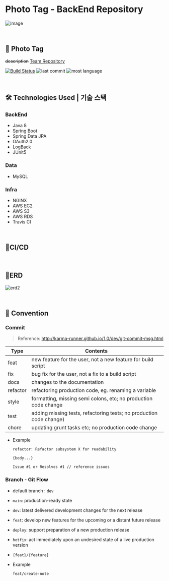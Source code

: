 # Photo Tag - BackEnd Repository

![image](https://user-images.githubusercontent.com/58318786/96359589-80726000-114f-11eb-9e7a-c17f51b32cb1.png)

<br/>

## 📸 **Photo Tag**
~~description~~
[Team Repository]()

[![Build Status](https://travis-ci.com/SimLeeTag/photo-tag-backend.svg?branch=deploy)](https://travis-ci.com/SimLeeTag/photo-tag-backend)
![last commit](https://img.shields.io/github/last-commit/SimLeeTag/photo-tag-backend?color=5833C1)
![most language](https://img.shields.io/github/languages/top/SimLeeTag/photo-tag-backend)

<br/>

## 🛠 Technologies Used | 기술 스택
### BackEnd
* Java 8
* Spring Boot
* Spring Data JPA
* OAuth2.0
* LogBack
* JUnit5

### Data
* MySQL

### Infra
* NGINX
* AWS EC2
* AWS S3
* AWS RDS
* Travis CI

<br/>

## 🚀CI/CD


<br/>

## 📝ERD
![erd2](https://user-images.githubusercontent.com/58318786/99186112-5aad9a80-2791-11eb-8b8a-a7cba72f1531.png)


<br/>

## 📌 Convention
### Commit
>  Reference: http://karma-runner.github.io/1.0/dev/git-commit-msg.html

| Type | Contents |
|--|--|
|feat| new feature for the user, not a new feature for build script
|fix| bug fix for the user, not a fix to a build script
|docs| changes to the documentation
|refactor| refactoring production code, eg. renaming a variable
|style| formatting, missing semi colons, etc; no production code change
|test| adding missing tests, refactoring tests; no production code change)
|chore| updating grunt tasks etc; no production code change

- Example

    ```
    refactor: Refactor subsystem X for readability 

    {body...}

    Issue #1 or Resolves #1 // reference issues
    ```

### Branch - Git Flow
- default branch : `dev`
- `main`: production-ready state
- `dev`: latest delivered development changes for the next release
- `feat`: develop new features for the upcoming or a distant future release
- `deploy`: support preparation of a new production release
- `hotfix`: act immediately upon an undesired state of a live production version
- `{feat}/{feature}`
- Example

    ```
    feat/create-note
    ```
